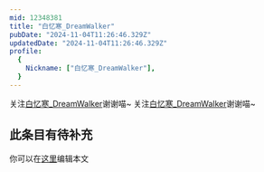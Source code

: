 ```yaml
---
mid: 12348381
title: "白忆寒_DreamWalker"
pubDate: "2024-11-04T11:26:46.329Z"
updatedDate: "2024-11-04T11:26:46.329Z"
profile:
  {
    Nickname: ["白忆寒_DreamWalker"],
  }
---
```


关注[白忆寒_DreamWalker](https://space.bilibili.com/12348381)谢谢喵~ 关注[白忆寒_DreamWalker](https://space.bilibili.com/12348381)谢谢喵~

## 此条目有待补充
你可以在[这里](https://github.com/Yuhanawa/VTuber.ICU/edit/master/src/content/v/白忆寒_DreamWalker/index.md)编辑本文
